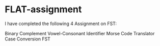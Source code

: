 # FLAT-assignment
I have completed the following 4 Assignment on FST:

Binary Complement
Vowel-Consonant Identifier
Morse Code Translator
Case Conversion FST
